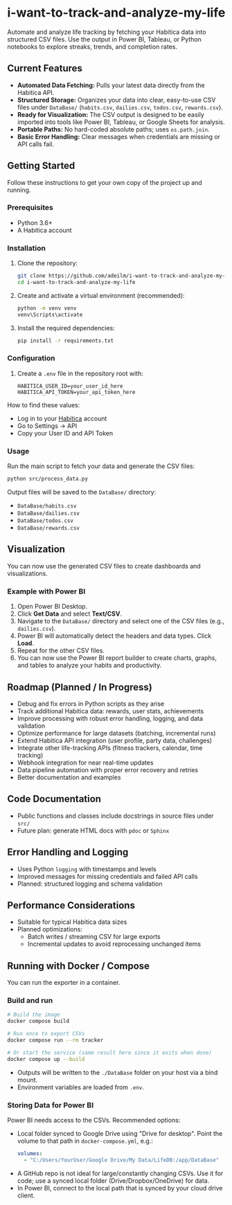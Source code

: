 # i-want-to-track-and-analyze-my-life

Automate and analyze life tracking by fetching your Habitica data into structured CSV files. Use the output in Power BI, Tableau, or Python notebooks to explore streaks, trends, and completion rates.

## Current Features

- **Automated Data Fetching:** Pulls your latest data directly from the Habitica API.
- **Structured Storage:** Organizes your data into clear, easy-to-use CSV files under `DataBase/` (`habits.csv`, `dailies.csv`, `todos.csv`, `rewards.csv`).
- **Ready for Visualization:** The CSV output is designed to be easily imported into tools like Power BI, Tableau, or Google Sheets for analysis.
- **Portable Paths:** No hard-coded absolute paths; uses `os.path.join`.
- **Basic Error Handling:** Clear messages when credentials are missing or API calls fail.

## Getting Started

Follow these instructions to get your own copy of the project up and running.

### Prerequisites

- Python 3.6+
- A Habitica account

### Installation

1.  Clone the repository:
    ```sh
    git clone https://github.com/adeilm/i-want-to-track-and-analyze-my-life.git
    cd i-want-to-track-and-analyze-my-life
    ```

2.  Create and activate a virtual environment (recommended):
    ```sh
    python -m venv venv
    venv\Scripts\activate
    
    ```

3.  Install the required dependencies:
    ```sh
    pip install -r requirements.txt
    ```

### Configuration

1.  Create a `.env` file in the repository root with:
    ```dotenv
    HABITICA_USER_ID=your_user_id_here
    HABITICA_API_TOKEN=your_api_token_here
    ```

   How to find these values:
   - Log in to your [Habitica](https://habitica.com) account
   - Go to Settings → API
   - Copy your User ID and API Token

### Usage

Run the main script to fetch your data and generate the CSV files:

```sh
python src/process_data.py
```

Output files will be saved to the `DataBase/` directory:
- `DataBase/habits.csv`
- `DataBase/dailies.csv`
- `DataBase/todos.csv`
- `DataBase/rewards.csv`

## Visualization

You can now use the generated CSV files to create dashboards and visualizations.

### Example with Power BI

1.  Open Power BI Desktop.
2.  Click **Get Data** and select **Text/CSV**.
3.  Navigate to the `DataBase/` directory and select one of the CSV files (e.g., `dailies.csv`).
4.  Power BI will automatically detect the headers and data types. Click **Load**.
5.  Repeat for the other CSV files.
6.  You can now use the Power BI report builder to create charts, graphs, and tables to analyze your habits and productivity.

## Roadmap (Planned / In Progress)

- Debug and fix errors in Python scripts as they arise
- Track additional Habitica data: rewards, user stats, achievements
- Improve processing with robust error handling, logging, and data validation
- Optimize performance for large datasets (batching, incremental runs)
- Extend Habitica API integration (user profile, party data, challenges)
- Integrate other life-tracking APIs (fitness trackers, calendar, time tracking)
- Webhook integration for near real-time updates
- Data pipeline automation with proper error recovery and retries
- Better documentation and examples

## Code Documentation

- Public functions and classes include docstrings in source files under `src/`
- Future plan: generate HTML docs with `pdoc` or `Sphinx`

## Error Handling and Logging

- Uses Python `logging` with timestamps and levels
- Improved messages for missing credentials and failed API calls
- Planned: structured logging and schema validation

## Performance Considerations

- Suitable for typical Habitica data sizes
- Planned optimizations:
  - Batch writes / streaming CSV for large exports
  - Incremental updates to avoid reprocessing unchanged items

## Running with Docker / Compose

You can run the exporter in a container.

### Build and run

```sh
# Build the image
docker compose build

# Run once to export CSVs
docker compose run --rm tracker

# Or start the service (same result here since it exits when done)
docker compose up --build
```

- Outputs will be written to the `./DataBase` folder on your host via a bind mount.
- Environment variables are loaded from `.env`.

### Storing Data for Power BI

Power BI needs access to the CSVs. Recommended options:
- Local folder synced to Google Drive using "Drive for desktop". Point the volume to that path in `docker-compose.yml`, e.g.:
  ```yaml
  volumes:
    - "C:/Users/YourUser/Google Drive/My Data/LifeDB:/app/DataBase"
  ```
- A GitHub repo is not ideal for large/constantly changing CSVs. Use it for code; use a synced local folder (Drive/Dropbox/OneDrive) for data.
- In Power BI, connect to the local path that is synced by your cloud drive client.
